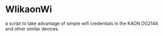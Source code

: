 # WIikaonWi
a script to take advantage of simple wifi credentials in the KAON DG2144 and other similar devices.
